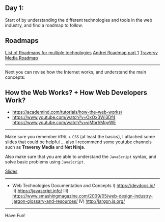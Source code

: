 ## Day 1:

Start of by understanding the different technologies and tools in the web industry, and find a roadmap to follow.

 Roadmaps
 -- 
[List of Roadmaps for multiple technologies](https://roadmap.sh/)
[Andrei Roadmap part 1](https://www.youtube.com/watch?v=57GuRoJ5Bfw)
[Traversy Media Roadmap](https://www.youtube.com/watch?v=VfGW0Qiy2I0)

<hr> 
Next you can revise how the Internet works, and understand the main concepts:

How the Web Works? + How Web Developers Work?
 -- 
- https://academind.com/tutorials/how-the-web-works/
- https://www.youtube.com/watch?v=OxOx3WI3Df4
https://www.youtube.com/watch?v=vjMbrhMpyWE
<hr> 

Make sure you remember `HTML` + `CSS` (at least the basics), I attached some slides that could be helpful ... also I recommend some youtube channels such as **Traversy Media** and **Net Ninja**.

Also make sure that you are able to understand the `JavaScript` syntax, and solve basic problems using `JavaScript`. 

[Slides](https://github.com/dev-yaman/realsoft-trainees/blob/main/Day1/Slides)

<hr>

-	Web Technologies Documentation and Concepts
I) https://devdocs.io/
II) https://javascript.info/
III) https://www.smashingmagazine.com/2009/05/web-design-industry-jargon-glossary-and-resources/
IV) http://jargon.js.org/


<hr>

Have Fun!